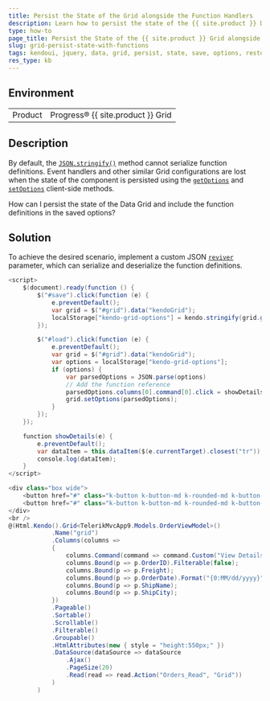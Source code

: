 ```yaml
---
title: Persist the State of the Grid alongside the Function Handlers
description: Learn how to persist the state of the {{ site.product }} Data Grid and include the function definitions in the saved options.
type: how-to
page_title: Persist the State of the {{ site.product }} Grid alongside the Function Handlers - {{ site.product }} Data Grid
slug: grid-persist-state-with-functions
tags: kendoui, jquery, data, grid, persist, state, save, options, restore, function, functions, handler, handlers
res_type: kb
---
```


## Environment

<table>
 <tr>
  <td>Product</td>
  <td>Progress® {{ site.product }} Grid</td> 
 </tr>
</table>


## Description

By default, the [`JSON.stringify()`](https://developer.mozilla.org/en-US/docs/Web/JavaScript/Reference/Global_Objects/JSON/stringify) method cannot serialize function definitions. Event handlers and other similar Grid configurations are lost when the state of the component is persisted using the [`getOptions`](https://docs.telerik.com/kendo-ui/api/javascript/ui/grid/methods/getoptions) and [`setOptions`](https://docs.telerik.com/kendo-ui/api/javascript/ui/grid/methods/setoptions) client-side methods.

How can I persist the state of the Data Grid and include the function definitions in the saved options?

## Solution

To achieve the desired scenario, implement a custom JSON [`reviver`](https://developer.mozilla.org/en-US/docs/Web/JavaScript/Reference/Global_Objects/JSON/parse#using_the_reviver_parameter) parameter, which can serialize and deserialize the function definitions.

````C#
<script>
    $(document).ready(function () {
        $("#save").click(function (e) {
            e.preventDefault();
            var grid = $("#grid").data("kendoGrid");
            localStorage["kendo-grid-options"] = kendo.stringify(grid.getOptions());
        });

        $("#load").click(function (e) {
            e.preventDefault();
            var grid = $("#grid").data("kendoGrid");
            var options = localStorage["kendo-grid-options"];
            if (options) {
                var parsedOptions = JSON.parse(options)
                // Add the function reference
                parsedOptions.columns[0].command[0].click = showDetails;
                grid.setOptions(parsedOptions);
            }
        });
    });

    function showDetails(e) {
        e.preventDefault();
        var dataItem = this.dataItem($(e.currentTarget).closest("tr"));
        console.log(dataItem);
    }
</script>

<div class="box wide">
    <button href="#" class="k-button k-button-md k-rounded-md k-button-solid k-button-solid-primary" id="save">Save State</button>
    <button href="#" class="k-button k-button-md k-rounded-md k-button-solid k-button-solid-primary" id="load">Load State</button>
</div>
<br />
@(Html.Kendo().Grid<TelerikMvcApp9.Models.OrderViewModel>()
            .Name("grid")
            .Columns(columns =>
            {
                columns.Command(command => command.Custom("View Details").Click("showDetails")).Width(180);
                columns.Bound(p => p.OrderID).Filterable(false);
                columns.Bound(p => p.Freight);
                columns.Bound(p => p.OrderDate).Format("{0:MM/dd/yyyy}");
                columns.Bound(p => p.ShipName);
                columns.Bound(p => p.ShipCity);
            })
            .Pageable()
            .Sortable()
            .Scrollable()
            .Filterable()
            .Groupable()
            .HtmlAttributes(new { style = "height:550px;" })
            .DataSource(dataSource => dataSource
                .Ajax()
                .PageSize(20)
                .Read(read => read.Action("Orders_Read", "Grid"))
            )
        )

````
